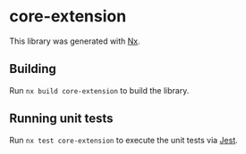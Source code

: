# core-extension

This library was generated with [Nx](https://nx.dev).

## Building

Run `nx build core-extension` to build the library.

## Running unit tests

Run `nx test core-extension` to execute the unit tests via [Jest](https://jestjs.io).
